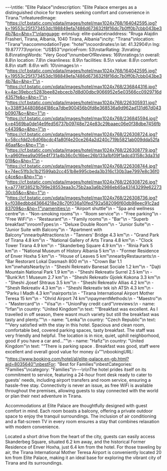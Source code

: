 ---\ntitle: "Elite Palace"\ndescription: "Elite Palace emerges as a distinguished choice for travelers seeking comfort and convenience in Tirana."\nfeaturedImage: "https://cf.bstatic.com/xdata/images/hotel/max1024x768/164042595.jpg?k=19553c25f373453dc198849efa7486d673632f8f16dc7b0ff0b7cbb043be34b7&o=&hp=1"\nlanguage: en\nslug: elite-palace\naddress: "Rruga Alajdin Frasheri, Tirana, Albania, 1040 Tirana, Albania"\ncity: "Tirana"\nlocation: "Tirana"\naccommodationType: "hotel"\ncoordinates:\n  lat: 41.32904\n  lng: 19.877773\nprice: "US$53"\npriceFrom: 53\nstarRating: 3\nrating: 8.8\nratingWords: "Very Good"\nnumberOfReviews: 169\nratings:\n  overall: 8.8\n  location: 7.8\n  cleanliness: 8.9\n  facilities: 8.5\n  value: 8.8\n  comfort: 8.8\n  staff: 8.6\n  wifi: 10\nimages:\n  - "https://cf.bstatic.com/xdata/images/hotel/max1024x768/164042595.jpg?k=19553c25f373453dc198849efa7486d673632f8f16dc7b0ff0b7cbb043be34b7&o=&hp=1"\n  - "https://cf.bstatic.com/xdata/images/hotel/max1024x768/236844316.jpg?k=4ac39ebcc5283bee82ebcecb7d8d00dbc9066952e5e03566cc0929716d4357fe&o=&hp=1"\n  - "https://cf.bstatic.com/xdata/images/hotel/max1024x768/226305931.jpg?k=338ff3448086d4186ca7dbe900456b0fd8e368536a9d962ad131d67d043b0907&o=&hp=1"\n  - "https://cf.bstatic.com/xdata/images/hotel/max1024x768/236845594.jpg?k=e4569ba0de14e9fed56737b09748e724e83c29baaec06e0f38dbe7456fbc4439&o=&hp=1"\n  - "https://cf.bstatic.com/xdata/images/hotel/max1024x768/226308724.jpg?k=58ccfdd2c6d06bcdc41a80f4e20ce264a2d240c719b5821ab009dda52fa46aaf&o=&hp=1"\n  - "https://cf.bstatic.com/xdata/images/hotel/max1024x768/226308779.jpg?k=a960feea9a095e4f731a4b36c0c16bec26b133a1bf09f1adcd3158c3da31d019&o=&hp=1"\n  - "https://cf.bstatic.com/xdata/images/hotel/max1024x768/226308744.jpg?k=74ec51fb3c1b21599ab2cc451b8e995cbeda3b316c130b3ae7997e8c36f0c4ce&o=&hp=1"\n  - "https://cf.bstatic.com/xdata/images/hotel/max1024x768/226308726.jpg?k=a7774f38521b799e28553eaa3c75b2aa3a6b2986eb65a43143299e6227330cb5&o=&hp=1"\n  - "https://cf.bstatic.com/xdata/images/hotel/max1024x768/226308736.jpg?k=f038edbbd43664218e28c70f036a10fed792a582096f60db98eec91c2ad83709&o=&hp=1"\namenities:\n  - "Airport shuttle"\n  - "Spa and wellness centre"\n  - "Non-smoking rooms"\n  - "Room service"\n  - "Free parking"\n  - "Free WiFi"\n  - "Restaurant"\n  - "Family rooms"\n  - "Bar"\n  - "Superb breakfast"\nroomTypes:\n  - "Deluxe Double Room"\n  - "Junior Suite"\n  - "Junior Suite with Balcony"\n  - "Apartment with Balcony"\nnearbyAttractions:\n  - "Tanners' Bridge 4.3 km"\n  - "Grand Park of Tirana 4.8 km"\n  - "National Gallery of Arts Tirana 4.8 km"\n  - "Clock Tower Tirana 4.9 km"\n  - "Skanderbeg Square 4.9 km"\n  - "Rinia Park 5 km"\n  - "National Museum of History Albania 5 km"\n  - "Former Residence of Enver Hoxha 5 km"\n  - "House of Leaves 5 km"\nnearbyRestaurants:\n  - "Bar Restorant Lokal Dasmash 800 m"\n  - "Crown Bar 1.1 km"\nwhatsNearby:\n  - "Sheshi Rekreativ Banesat Sociale 1.2 km"\n  - "Dajti Mountain National Park 1.9 km"\n  - "Sheshi Rekreativ Surrel 2.5 km"\n  - "Bunk'Art 1 Museum 2.7 km"\n  - "Sheshi Rekreativ Gjolek Kokona 3.3 km"\n  - "Sheshi Jjosef Shtraus 3.5 km"\n  - "Sheshi Rekreativ Allias 4.2 km"\n  - "Shesh Rekreativ 4.3 km"\n  - "Sheshi Rekreativ tek ish ATSh 4.3 km"\n  - "Parku I Madh 4.3 km"\nairports:\n  - "Tirana International Airport Mother Teresa 15 km"\n  - "Ohrid Airport 74 km"\npaymentMethods:\n  - "Maestro"\n  - "Mastercard"\n  - "Visa"\n  - "UnionPay credit card"\nreviews:\n  - name: "Irfan"\n    country: "United Kingdom"\n    text: "“Breakfast was excellent. As I travelled in off season, there wasnt much variety but still the breakfast was tasty and plenty.”"\n  - name: "Lenka"\n    country: "Czech Republic"\n    text: "“Very satisfied with the stay in this hotel. Spacious and clean room, comfortable bed, covered parking spaces, tasty breakfast. The staff was very friendly and helpful. The location is in nice, quiet, uphill neighborhood, good if you have a car and...”"\n  - name: "Hafiz"\n    country: "United Kingdom"\n    text: "“There is parking space . Breakfast was good, staff were excellent and overall good value for money 👍”"\nbookingURL: "https://www.booking.com/hotel/al/elite-palace.en-gb.html?aid=8035640"\nbestFor: "Best for Families"\nbestCategories: "Families"\ncategory: "Families"\n---\n\nThe hotel prides itself on its commitment to service, featuring a 24-hour front desk ready to cater to guests' needs, including airport transfers and room service, ensuring a hassle-free stay. Connectivity is never an issue, as free WiFi is available throughout the premises, allowing guests to stay connected with the world or plan their next adventure in Tirana.

Accommodations at Elite Palace are thoughtfully designed with guest comfort in mind. Each room boasts a balcony, offering a private outdoor space to enjoy the tranquil surroundings. The inclusion of air conditioning and a flat-screen TV in every room ensures a stay that combines relaxation with modern convenience.

Located a short drive from the heart of the city, guests can easily access Skanderbeg Square, situated 6.2 km away, and the historical Former Residence of Enver Hoxha, just 6.4 km from the hotel. For those traveling by air, the Tirana International Mother Teresa Airport is conveniently located 20 km from Elite Palace, making it an ideal base for exploring the vibrant city of Tirana and its surroundings.